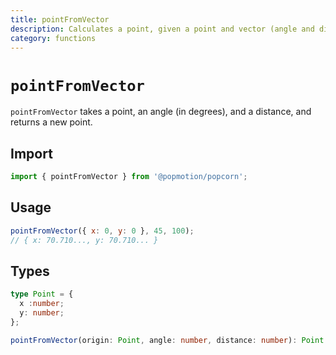 ```yaml
---
title: pointFromVector
description: Calculates a point, given a point and vector (angle and distance)
category: functions
---
```


# `pointFromVector`

`pointFromVector` takes a point, an angle (in degrees), and a distance, and returns a new point.

<TOC />

## Import

```javascript
import { pointFromVector } from '@popmotion/popcorn';
```

## Usage

```javascript
pointFromVector({ x: 0, y: 0 }, 45, 100);
// { x: 70.710..., y: 70.710... }
```

## Types

```typescript
type Point = {
  x :number;
  y: number;
};

pointFromVector(origin: Point, angle: number, distance: number): Point
```
